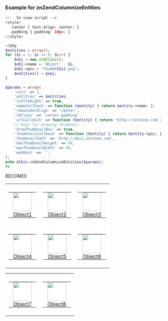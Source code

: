 ### Example for znZendColumnizeEntities

```php
<!-- In view script -->
<style>
  .center { text-align: center; }
  .padding { padding: 10px; }
</style>

<?php
$entities = array();
for ($i = 1; $i <= 8; $i++) {
    $obj = new stdClass();
    $obj->name = 'Object' . $i;
    $obj->pic = "thumb0{$i}.png";
    $entities[] = $obj;
}

$params = array(
    'cols' => 3,
    'entities' => $entities,
    'leftToRight' => true,
    'nameCallback' => function ($entity) { return $entity->name; },
    'remainderAlign' => 'center',
    'tdClass' => 'center padding',    
    'urlCallback' => function ($entity) { return 'http://intzone.com'; },
    // keys for drawing thumbnail
    'drawThumbnailBox' => true,
    'thumbnailCallback' => function ($entity) { return $entity->pic; },
    'thumbnailPath' => 'http://docs.intzone.com',
    'maxThumbnailHeight' => 60,
    'maxThumbnailWidth' => 90,
    'webRoot' => '',
);
echo $this->nZendColumnizeEntities($params);
?>
```
_BECOMES_

<table id="" class="" cellspacing="0" cellpadding="0" width="100%">
<tr class="" style="background-color:white;">
<td style="text-align:center; padding:10px; background-color:white;" width="33%">
<table align="center" cellspacing="0" style="border:0;padding:0;background-color:inherit;" cellpadding="0" width="100%">
<tr style="border:0;"><td class="" width="90" height="60" align="center" valign="middle" style="border:0; padding:0;">
<a class="" target="" href="http://intzone.com">
<img class="" align="center" src="http://docs.intzone.com/thumb01.png" width="60" height="60" />
</a>
<div class=""><a class="" target="" href="http://intzone.com">
Object1
</a>
</div>

</td></tr>
</table>
</td>
<td style="text-align:center; padding:10px; background-color:white;" width="33%">
<table align="center" cellspacing="0" style="border:0;padding:0;" cellpadding="0" width="100%">
<tr style="border:0;"><td class="" width="90" height="60" align="center" valign="middle" style="border:0; padding:0;">
<a class="" target="" href="http://intzone.com">
<img class="" align="center" src="http://docs.intzone.com/thumb02.png" width="60" height="60" />
</a>
<div class=""><a class="" target="" href="http://intzone.com">
Object2
</a>
</div>

</td></tr>
</table>
</td>
<td style="text-align:center; padding:10px; background-color:white;" width="33%">
<table align="center" cellspacing="0" style="border:0;padding:0;" cellpadding="0" width="100%">
<tr style="border:0;"><td class="" width="90" height="60" align="center" valign="middle" style="border:0; padding:0;">
<a class="" target="" href="http://intzone.com">
<img class="" align="center" src="http://docs.intzone.com/thumb03.png" width="60" height="60" />
</a>
<div class=""><a class="" target="" href="http://intzone.com">
Object3
</a>
</div>

</td></tr>
</table>
</td>
</tr>
<tr class="">
<td style="text-align:center; padding:10px; background-color:white;" width="33%">
<table align="center" cellspacing="0" style="border:0;padding:0;" cellpadding="0" width="100%">
<tr style="border:0;"><td class="" width="90" height="60" align="center" valign="middle" style="border:0; padding:0;">
<a class="" target="" href="http://intzone.com">
<img class="" align="center" src="http://docs.intzone.com/thumb04.png" width="60" height="60" />
</a>
<div class=""><a class="" target="" href="http://intzone.com">
Object4
</a>
</div>

</td></tr>
</table>
</td>
<td style="text-align:center; padding:10px; background-color:white;" width="33%">
<table align="center" cellspacing="0" style="border:0;padding:0;" cellpadding="0" width="100%">
<tr style="border:0;"><td class="" width="90" height="60" align="center" valign="middle" style="border:0; padding:0;">
<a class="" target="" href="http://intzone.com">
<img class="" align="center" src="http://docs.intzone.com/thumb05.png" width="60" height="60" />
</a>
<div class=""><a class="" target="" href="http://intzone.com">
Object5
</a>
</div>

</td></tr>
</table>
</td>
<td style="text-align:center; padding:10px; background-color:white;" width="33%">
<table align="center" cellspacing="0" style="border:0;padding:0;" cellpadding="0" width="100%">
<tr style="border:0;"><td class="" width="90" height="60" align="center" valign="middle" style="border:0; padding:0;">
<a class="" target="" href="http://intzone.com">
<img class="" align="center" src="http://docs.intzone.com/thumb06.png" width="60" height="60" />
</a>
<div class=""><a class="" target="" href="http://intzone.com">
Object6
</a>
</div>

</td></tr>
</table>
</td>
</tr>
</table>
<table id="" class="" cellspacing="0" cellpadding="0" width="100%">
<tr class="">
<td style="text-align:center; padding:10px; background-color:white;" width="50%">
<table align="center" cellspacing="0" style="border:0;padding:0;" cellpadding="0" width="100%">
<tr style="border:0;"><td class="" width="90" height="60" align="center" valign="middle" style="border:0; padding:0;">
<a class="" target="" href="http://intzone.com">
<img class="" align="center" src="http://docs.intzone.com/thumb07.png" width="60" height="60" />
</a>
<div class=""><a class="" target="" href="http://intzone.com">
Object7
</a>
</div>

</td></tr>
</table>
</td>
<td style="text-align:center; padding:10px; background-color:white;" width="50%">
<table align="center" cellspacing="0" style="border:0;padding:0;" cellpadding="0" width="100%">
<tr style="border:0;"><td class="" width="90" height="60" align="center" valign="middle" style="border:0; padding:0;">
<a class="" target="" href="http://intzone.com">
<img class="" align="center" src="http://docs.intzone.com/thumb08.png" width="60" height="60" />
</a>
<div class=""><a class="" target="" href="http://intzone.com">
Object8
</a>
</div>

</td></tr>
</table>
</td>
</tr>
</table>

